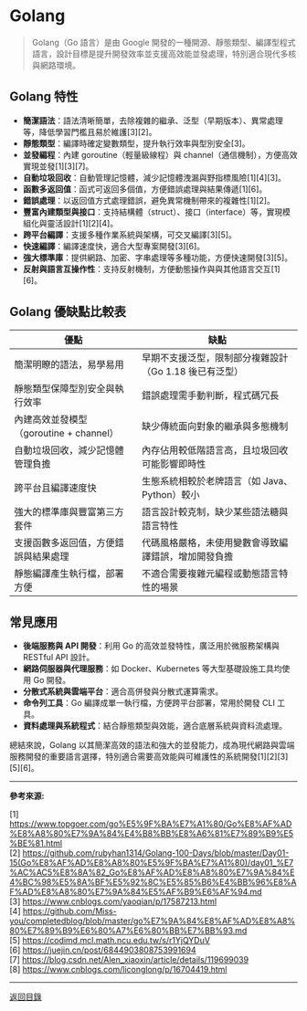 # Golang

> Golang（Go 語言）是由 Google 開發的一種開源、靜態類型、編譯型程式語言，設計目標是提升開發效率並支援高效能並發處理，特別適合現代多核與網路環境。

## Golang 特性

- **簡潔語法**：語法清晰簡單，去除複雜的繼承、泛型（早期版本）、異常處理等，降低學習門檻且易於維護[3][2]。
- **靜態類型**：編譯時確定變數類型，提升執行效率與型別安全[3]。
- **並發編程**：內建 goroutine（輕量級線程）與 channel（通信機制），方便高效實現並發[1][3][7]。
- **自動垃圾回收**：自動管理記憶體，減少記憶體洩漏與野指標風險[1][4][3]。
- **函數多返回值**：函式可返回多個值，方便錯誤處理與結果傳遞[1][6]。
- **錯誤處理**：以返回值方式處理錯誤，避免異常機制帶來的複雜性[1][2]。
- **豐富內建類型與接口**：支持結構體（struct）、接口（interface）等，實現模組化與靈活設計[1][2][4]。
- **跨平台編譯**：支援多種作業系統與架構，可交叉編譯[3][5]。
- **快速編譯**：編譯速度快，適合大型專案開發[3][6]。
- **強大標準庫**：提供網路、加密、字串處理等多種功能，方便快速開發[3][5]。
- **反射與語言互操作性**：支持反射機制，方便動態操作與與其他語言交互[1][6]。

## Golang 優缺點比較表

| 優點                                    | 缺點                                                   |
| --------------------------------------- | ------------------------------------------------------ |
| 簡潔明瞭的語法，易學易用                | 早期不支援泛型，限制部分複雜設計（Go 1.18 後已有泛型） |
| 靜態類型保障型別安全與執行效率          | 錯誤處理需手動判斷，程式碼冗長                         |
| 內建高效並發模型（goroutine + channel） | 缺少傳統面向對象的繼承與多態機制                       |
| 自動垃圾回收，減少記憶體管理負擔        | 內存佔用較低階語言高，且垃圾回收可能影響即時性         |
| 跨平台且編譯速度快                      | 生態系統相較於老牌語言（如 Java、Python）較小          |
| 強大的標準庫與豐富第三方套件            | 語言設計較克制，缺少某些語法糖與語言特性               |
| 支援函數多返回值，方便錯誤與結果處理    | 代碼風格嚴格，未使用變數會導致編譯錯誤，增加開發負擔   |
| 靜態編譯產生執行檔，部署方便            | 不適合需要複雜元編程或動態語言特性的場景               |

## 常見應用

- **後端服務與 API 開發**：利用 Go 的高效並發特性，廣泛用於微服務架構與 RESTful API 設計。
- **網路伺服器與代理服務**：如 Docker、Kubernetes 等大型基礎設施工具均使用 Go 開發。
- **分散式系統與雲端平台**：適合高併發與分散式運算需求。
- **命令列工具**：Go 編譯成單一執行檔，方便跨平台部署，常用於開發 CLI 工具。
- **資料處理與系統程式**：結合靜態類型與效能，適合底層系統與資料流處理。

總結來說，Golang 以其簡潔高效的語法和強大的並發能力，成為現代網路與雲端服務開發的重要語言選擇，特別適合需要高效能與可維護性的系統開發[1][2][3][5][6]。

---

**參考來源:**

[1] https://www.topgoer.com/go%E5%9F%BA%E7%A1%80/Go%E8%AF%AD%E8%A8%80%E7%9A%84%E4%B8%BB%E8%A6%81%E7%89%B9%E5%BE%81.html \
[2] https://github.com/rubyhan1314/Golang-100-Days/blob/master/Day01-15(Go%E8%AF%AD%E8%A8%80%E5%9F%BA%E7%A1%80)/day01_%E7%AC%AC5%E8%8A%82_Go%E8%AF%AD%E8%A8%80%E7%9A%84%E4%BC%98%E5%8A%BF%E5%92%8C%E5%85%B6%E4%BB%96%E8%AF%AD%E8%A8%80%E7%9A%84%E5%AF%B9%E6%AF%94.md \
[3] https://www.cnblogs.com/yaoqian/p/17587213.html \
[4] https://github.com/Miss-you/completedblog/blob/master/go%E7%9A%84%E8%AF%AD%E8%A8%80%E7%89%B9%E6%80%A7%E6%80%BB%E7%BB%93.md \
[5] https://codimd.mcl.math.ncu.edu.tw/s/r1YjQYDuV \
[6] https://juejin.cn/post/6844903808753991694 \
[7] https://blog.csdn.net/Alen_xiaoxin/article/details/119699039 \
[8] https://www.cnblogs.com/liconglong/p/16704419.html

---

[返回目錄](./../README.md)
